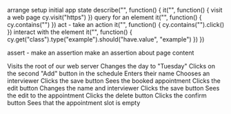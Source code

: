 arrange setup initial app state
describe("", function() {
  it("", function() {
    visit a web page
    cy.visit("https")
  })
  query for an element
  it("", function() {
    cy.contains("")
  })
  act - take an action
   it("", function() {
    cy.contains("").click()
  })
  interact with the element
  it("", function() {
    cy.get("class").type("example").should("have.value", "example")
  })
})




assert - make an assertion
make an assertion about page content

Visits the root of our web server
Changes the day to "Tuesday"
Clicks on the second "Add" button in the schedule
Enters their name
Chooses an interviewer
Clicks the save button
Sees the booked appointment
Clicks the edit button
Changes the name and interviewer
Clicks the save button
Sees the edit to the appointment
Clicks the delete button
Clicks the confirm button
Sees that the appointment slot is empty